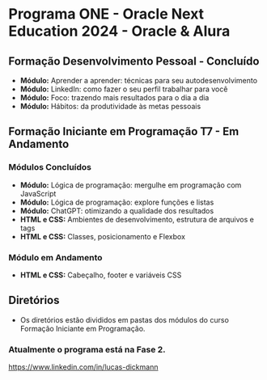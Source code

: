 # Programa ONE - Oracle Next Education 2024 - Oracle & Alura

## Formação Desenvolvimento Pessoal - Concluído

* **Módulo:** Aprender a aprender: técnicas para seu autodesenvolvimento
* **Módulo:** LinkedIn: como fazer o seu perfil trabalhar para você
* **Módulo:** Foco: trazendo mais resultados para o dia a dia
* **Módulo:** Hábitos: da produtividade às metas pessoais


## Formação Iniciante em Programação T7 - Em Andamento

### Módulos Concluídos

* **Módulo:** Lógica de programação: mergulhe em programação com JavaScript
* **Módulo:** Lógica de programação: explore funções e listas
* **Módulo:** ChatGPT: otimizando a qualidade dos resultados
* **HTML e CSS:** Ambientes de desenvolvimento, estrutura de arquivos e tags
* **HTML e CSS:** Classes, posicionamento e Flexbox

### Módulo em Andamento

* **HTML e CSS:** Cabeçalho, footer e variáveis CSS


## Diretórios
* Os diretórios estão divididos em pastas dos módulos do curso Formação Iniciante em Programação.

### Atualmente o programa está na Fase 2.

https://www.linkedin.com/in/lucas-dickmann